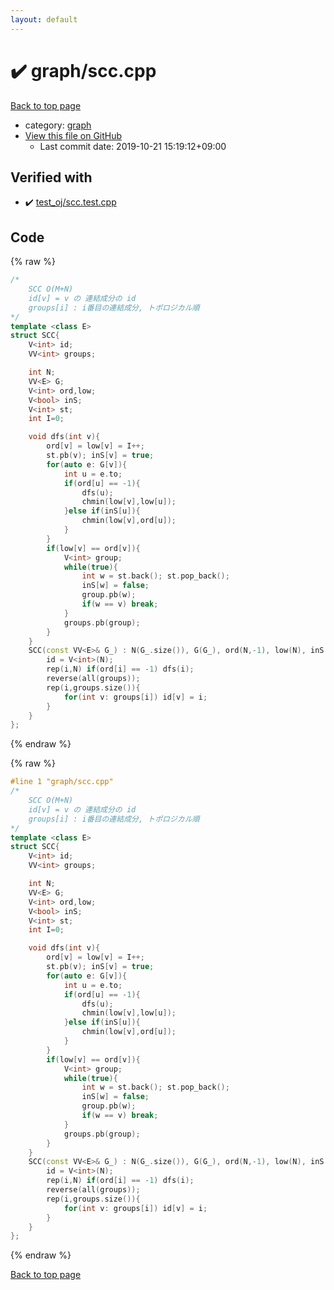 ```yaml
---
layout: default
---
```


<!-- mathjax config similar to math.stackexchange -->
<script type="text/javascript" async
  src="https://cdnjs.cloudflare.com/ajax/libs/mathjax/2.7.5/MathJax.js?config=TeX-MML-AM_CHTML">
</script>
<script type="text/x-mathjax-config">
  MathJax.Hub.Config({
    TeX: { equationNumbers: { autoNumber: "AMS" }},
    tex2jax: {
      inlineMath: [ ['$','$'] ],
      processEscapes: true
    },
    "HTML-CSS": { matchFontHeight: false },
    displayAlign: "left",
    displayIndent: "2em"
  });
</script>

<script type="text/javascript" src="https://cdnjs.cloudflare.com/ajax/libs/jquery/3.4.1/jquery.min.js"></script>
<script src="https://cdn.jsdelivr.net/npm/jquery-balloon-js@1.1.2/jquery.balloon.min.js" integrity="sha256-ZEYs9VrgAeNuPvs15E39OsyOJaIkXEEt10fzxJ20+2I=" crossorigin="anonymous"></script>
<script type="text/javascript" src="../../assets/js/copy-button.js"></script>
<link rel="stylesheet" href="../../assets/css/copy-button.css" />


# :heavy_check_mark: graph/scc.cpp

<a href="../../index.html">Back to top page</a>

* category: <a href="../../index.html#f8b0b924ebd7046dbfa85a856e4682c8">graph</a>
* <a href="{{ site.github.repository_url }}/blob/master/graph/scc.cpp">View this file on GitHub</a>
    - Last commit date: 2019-10-21 15:19:12+09:00




## Verified with

* :heavy_check_mark: <a href="../../verify/test_oj/scc.test.cpp.html">test_oj/scc.test.cpp</a>


## Code

<a id="unbundled"></a>
{% raw %}
```cpp
/*
    SCC O(M+N)
    id[v] = v の 連結成分の id
    groups[i] : i番目の連結成分, トポロジカル順
*/
template <class E>
struct SCC{
	V<int> id;
	VV<int> groups;

	int N;
	VV<E> G;
	V<int> ord,low;
	V<bool> inS;
	V<int> st;
    int I=0;

	void dfs(int v){
		ord[v] = low[v] = I++;
		st.pb(v); inS[v] = true;
		for(auto e: G[v]){
			int u = e.to;
			if(ord[u] == -1){
				dfs(u);
				chmin(low[v],low[u]);
			}else if(inS[u]){
				chmin(low[v],ord[u]);
			}
		}
		if(low[v] == ord[v]){
			V<int> group;
			while(true){
				int w = st.back(); st.pop_back();
				inS[w] = false;
				group.pb(w);
				if(w == v) break;
			}
			groups.pb(group);
		}
	}
	SCC(const VV<E>& G_) : N(G_.size()), G(G_), ord(N,-1), low(N), inS(N){
        id = V<int>(N);
		rep(i,N) if(ord[i] == -1) dfs(i);
		reverse(all(groups));
		rep(i,groups.size()){
			for(int v: groups[i]) id[v] = i;
		}
	}
};
```
{% endraw %}

<a id="bundled"></a>
{% raw %}
```cpp
#line 1 "graph/scc.cpp"
/*
    SCC O(M+N)
    id[v] = v の 連結成分の id
    groups[i] : i番目の連結成分, トポロジカル順
*/
template <class E>
struct SCC{
	V<int> id;
	VV<int> groups;

	int N;
	VV<E> G;
	V<int> ord,low;
	V<bool> inS;
	V<int> st;
    int I=0;

	void dfs(int v){
		ord[v] = low[v] = I++;
		st.pb(v); inS[v] = true;
		for(auto e: G[v]){
			int u = e.to;
			if(ord[u] == -1){
				dfs(u);
				chmin(low[v],low[u]);
			}else if(inS[u]){
				chmin(low[v],ord[u]);
			}
		}
		if(low[v] == ord[v]){
			V<int> group;
			while(true){
				int w = st.back(); st.pop_back();
				inS[w] = false;
				group.pb(w);
				if(w == v) break;
			}
			groups.pb(group);
		}
	}
	SCC(const VV<E>& G_) : N(G_.size()), G(G_), ord(N,-1), low(N), inS(N){
        id = V<int>(N);
		rep(i,N) if(ord[i] == -1) dfs(i);
		reverse(all(groups));
		rep(i,groups.size()){
			for(int v: groups[i]) id[v] = i;
		}
	}
};

```
{% endraw %}

<a href="../../index.html">Back to top page</a>

